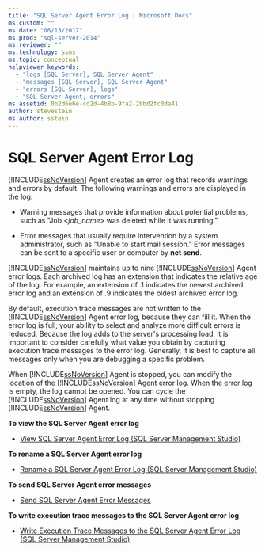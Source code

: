 ```yaml
---
title: "SQL Server Agent Error Log | Microsoft Docs"
ms.custom: ""
ms.date: "06/13/2017"
ms.prod: "sql-server-2014"
ms.reviewer: ""
ms.technology: ssms
ms.topic: conceptual
helpviewer_keywords: 
  - "logs [SQL Server], SQL Server Agent"
  - "messages [SQL Server], SQL Server Agent"
  - "errors [SQL Server], logs"
  - "SQL Server Agent, errors"
ms.assetid: 0b2d6e6e-cd2d-4b8b-9fa2-2bbd2fc0da41
author: stevestein
ms.author: sstein
---
```

# SQL Server Agent Error Log
  [!INCLUDE[ssNoVersion](../../includes/ssnoversion-md.md)] Agent creates an error log that records warnings and errors by default. The following warnings and errors are displayed in the log:  
  
-   Warning messages that provide information about potential problems, such as "Job \<*job_name*> was deleted while it was running."  
  
-   Error messages that usually require intervention by a system administrator, such as "Unable to start mail session." Error messages can be sent to a specific user or computer by **net send**.  
  
 [!INCLUDE[ssNoVersion](../../includes/ssnoversion-md.md)] maintains up to nine [!INCLUDE[ssNoVersion](../../includes/ssnoversion-md.md)] Agent error logs. Each archived log has an extension that indicates the relative age of the log. For example, an extension of .1 indicates the newest archived error log and an extension of .9 indicates the oldest archived error log.  
  
 By default, execution trace messages are not written to the [!INCLUDE[ssNoVersion](../../includes/ssnoversion-md.md)] Agent error log, because they can fill it. When the error log is full, your ability to select and analyze more difficult errors is reduced. Because the log adds to the server's processing load, it is important to consider carefully what value you obtain by capturing execution trace messages to the error log. Generally, it is best to capture all messages only when you are debugging a specific problem.  
  
 When [!INCLUDE[ssNoVersion](../../includes/ssnoversion-md.md)] Agent is stopped, you can modify the location of the [!INCLUDE[ssNoVersion](../../includes/ssnoversion-md.md)] Agent error log. When the error log is empty, the log cannot be opened. You can cycle the [!INCLUDE[ssNoVersion](../../includes/ssnoversion-md.md)] Agent log at any time without stopping [!INCLUDE[ssNoVersion](../../includes/ssnoversion-md.md)] Agent.  
  
 **To view the SQL Server Agent error log**  
  
-   [View SQL Server Agent Error Log &#40;SQL Server Management Studio&#41;](view-sql-server-agent-error-log-sql-server-management-studio.md) 
  
 **To rename a SQL Server Agent error log**  
  
-   [Rename a SQL Server Agent Error Log &#40;SQL Server Management Studio&#41;](rename-a-sql-server-agent-error-log-sql-server-management-studio.md)  
  
 **To send SQL Server Agent error messages**  
  
-   [Send SQL Server Agent Error Messages](send-sql-server-agent-error-messages.md)  
  
 **To write execution trace messages to the SQL Server Agent error log**  
  
-   [Write Execution Trace Messages to the SQL Server Agent Error Log &#40;SQL Server Management Studio&#41;](write-execution-trace-messages-to-sql-server-agent-log-ssms.md)  
  
  
